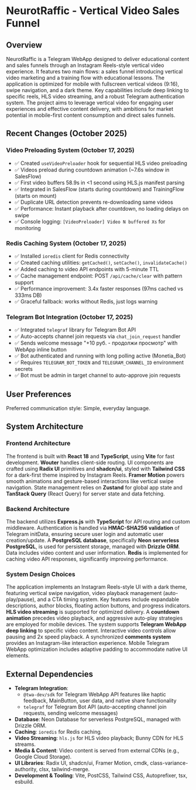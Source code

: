 # NeurotRaffic - Vertical Video Sales Funnel

## Overview

NeurotRaffic is a Telegram WebApp designed to deliver educational content and sales funnels through an Instagram Reels-style vertical video experience. It features two main flows: a sales funnel introducing vertical video marketing and a training flow with educational lessons. The application is optimized for mobile with fullscreen vertical videos (9:16), swipe navigation, and a dark theme. Key capabilities include deep linking to specific reels, HLS video streaming, and a robust Telegram authentication system. The project aims to leverage vertical video for engaging user experiences and effective content delivery, with ambitions for market potential in mobile-first content consumption and direct sales funnels.

## Recent Changes (October 2025)

### Video Preloading System (October 17, 2025)
- ✅ Created `useVideoPreloader` hook for sequential HLS video preloading
- ✅ Videos preload during countdown animation (~7.6s window in SalesFlow)
- ✅ First video buffers 58.9s in <1 second using HLS.js manifest parsing
- ✅ Integrated in SalesFlow (starts during countdown) and TrainingFlow (starts on mount)
- ✅ Duplicate URL detection prevents re-downloading same videos
- ✅ Performance: Instant playback after countdown, no loading delays on swipe
- ✅ Console logging: `[VideoPreloader] Video N buffered Xs` for monitoring

### Redis Caching System (October 17, 2025)
- ✅ Installed `ioredis` client for Redis connectivity
- ✅ Created caching utilities: `getCached()`, `setCache()`, `invalidateCache()`
- ✅ Added caching to video API endpoints with 5-minute TTL
- ✅ Cache management endpoint: POST `/api/cache/clear` with pattern support
- ✅ Performance improvement: 3.4x faster responses (97ms cached vs 333ms DB)
- ✅ Graceful fallback: works without Redis, just logs warning

### Telegram Bot Integration (October 17, 2025)
- ✅ Integrated `telegraf` library for Telegram Bot API
- ✅ Auto-accepts channel join requests via `chat_join_request` handler
- ✅ Sends welcome message "+10 руб. - продолжи просмотр" with WebApp inline button
- ✅ Bot authenticated and running with long polling active (Monetia_Bot)
- ✅ Requires `TELEGRAM_BOT_TOKEN` and `TELEGRAM_CHANNEL_ID` environment secrets
- ✅ Bot must be admin in target channel to auto-approve join requests

## User Preferences

Preferred communication style: Simple, everyday language.

## System Architecture

### Frontend Architecture

The frontend is built with **React 18** and **TypeScript**, using **Vite** for fast development. **Wouter** handles client-side routing. UI components are crafted using **Radix UI** primitives and **shadcn/ui**, styled with **Tailwind CSS** for a dark-first theme inspired by Instagram Reels. **Framer Motion** powers smooth animations and gesture-based interactions like vertical swipe navigation. State management relies on **Zustand** for global app state and **TanStack Query** (React Query) for server state and data fetching.

### Backend Architecture

The backend utilizes **Express.js** with **TypeScript** for API routing and custom middleware. Authentication is handled via **HMAC-SHA256 validation** of Telegram initData, ensuring secure user login and automatic user creation/update. A **PostgreSQL database**, specifically **Neon serverless PostgreSQL**, is used for persistent storage, managed with **Drizzle ORM**. Data includes video content and user information. **Redis** is implemented for caching video API responses, significantly improving performance.

### System Design Choices

The application implements an Instagram Reels-style UI with a dark theme, featuring vertical swipe navigation, video playback management (auto-play/pause), and a CTA timing system. Key features include expandable descriptions, author blocks, floating action buttons, and progress indicators. **HLS video streaming** is supported for optimized delivery. A **countdown animation** precedes video playback, and aggressive auto-play strategies are employed for mobile devices. The system supports **Telegram WebApp deep linking** to specific video content. Interactive video controls allow pausing and 2x speed playback. A synchronized **comments system** provides an Instagram-like interaction experience. Mobile Telegram WebApp optimization includes adaptive padding to accommodate native UI elements.

## External Dependencies

*   **Telegram Integration**: 
    - `@twa-dev/sdk` for Telegram WebApp API features like haptic feedback, MainButton, user data, and native share functionality
    - `telegraf` for Telegram Bot API (auto-accepting channel join requests, sending welcome messages)
*   **Database**: Neon Database for serverless PostgreSQL, managed with Drizzle ORM.
*   **Caching**: `ioredis` for Redis caching.
*   **Video Streaming**: `hls.js` for HLS video playback; Bunny CDN for HLS streams.
*   **Media & Content**: Video content is served from external CDNs (e.g., Google Cloud Storage).
*   **UI Libraries**: Radix UI, shadcn/ui, Framer Motion, cmdk, class-variance-authority, clsx, tailwind-merge.
*   **Development & Tooling**: Vite, PostCSS, Tailwind CSS, Autoprefixer, tsx, esbuild.